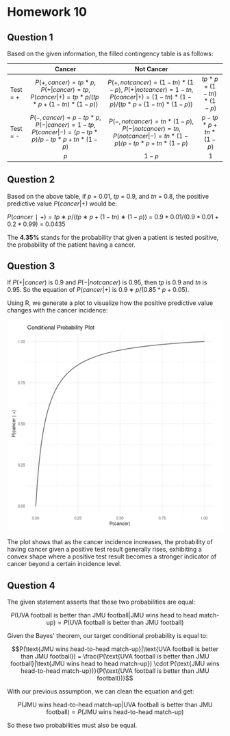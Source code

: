 # Homework 10

## Question 1

Based on the given information,  the filled contingency table is as follows:

| | Cancer | Not Cancer | |
|:---|:---:|:---:|:---:|
|Test = + |$P(+,cancer) = tp * p$, $P(+\|cancer) = tp$, $P(cancer\|+) = tp * p/(tp * p+(1-tn) * (1-p))$|$P(+,not cancer) = (1-tn) * (1-p)$, $P(+\|not cancer) = 1-tn$, $P(cancer\|+) = (1-tn) * (1-p)/(tp * p+(1-tn) * (1-p))$|$tp * p+(1-tn)*(1-p)$ | |
|Test = - |$P(-,cancer) = p - tp * p$, $P(-\|cancer) = 1 - tp$, $P(cancer\|-) = (p-tp * p)/p-tp * p+tn * (1-p)$|$P(-,not cancer) = tn * (1-p)$, $P(-\|notcancer) = tn$, $P(not cancer\|-) = tn * (1-p)/p-tp * p+tn * (1-p)$|$p-tp * p+tn * (1-p)$| |
| |$p$|$1-p$|$1$|

## Question 2

Based on the above table, if $p$ = 0.01, $tp$ = 0.9, and $tn$ = 0.8, the positive predictive value $P(cancer|+)$ would be:

$P(cancer∣+)=tp∗p/(tp∗p+(1−tn)∗(1−p))$ = $0.9 * 0.01 / (0.9 * 0.01+0.2 * 0.99)$ = $0.0435$

The **4.35%** stands for the probability that given a patient is tested positive, the probability of the patient having a cancer. 

## Question 3

If $P(+|cancer)$ is 0.9 and $P(-|not cancer)$ is 0.95, then $tp$ is 0.9 and $tn$ is 0.95. So the equation of $P(cancer|+)$ is $0.9∗p/(0.85*p+0.05)$.

Using R, we generate a plot to visualize how the positive predictive value changes with the cancer incidence:

![image](cancerplot.png)

The plot shows that as the cancer incidence increases, the probability of having cancer given a positive test result generally rises, exhibiting a convex shape where a positive test result becomes a stronger indicator of cancer beyond a certain incidence level.

## Question 4

The given statement asserts that these two probabilities are equal:

$$P(\text{UVA football is better than JMU football}|\text{JMU wins head to head match-up}) = P(\text{UVA football is better than JMU football})$$

Given the Bayes' theorem, our target conditional probability is equal to:

$$P(\text{JMU wins head-to-head match-up}|\text{UVA football is better than JMU football}) = \frac{P(\text{UVA football is better than JMU football}|\text{JMU wins head to head match-up}) \cdot P(\text{JMU wins head-to-head match-up})}{P(\text{UVA football is better than JMU football})}$$

With our previous assumption, we can clean the equation and get:

$$P(\text{JMU wins head-to-head match-up}|\text{UVA football is better than JMU football}) = P(\text{JMU wins head-to-head match-up})$$

So these two probabilities must also be equal.



